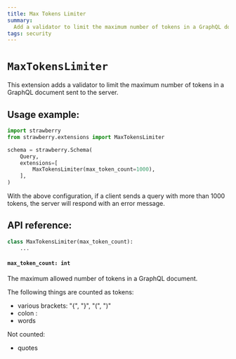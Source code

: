 ```yaml
---
title: Max Tokens Limiter
summary:
  Add a validator to limit the maximum number of tokens in a GraphQL document.
tags: security
---
```


# `MaxTokensLimiter`

This extension adds a validator to limit the maximum number of tokens in a
GraphQL document sent to the server.

## Usage example:

```python
import strawberry
from strawberry.extensions import MaxTokensLimiter

schema = strawberry.Schema(
    Query,
    extensions=[
        MaxTokensLimiter(max_token_count=1000),
    ],
)
```

With the above configuration, if a client sends a query with more than 1000
tokens, the server will respond with an error message.

## API reference:

```python
class MaxTokensLimiter(max_token_count):
    ...
```

#### `max_token_count: int`

The maximum allowed number of tokens in a GraphQL document.

The following things are counted as tokens:

- various brackets: "{", "}", "(", ")"
- colon :
- words

Not counted:

- quotes
